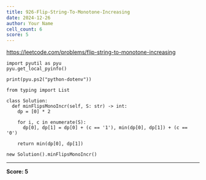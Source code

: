 ```yaml
---
title: 926-Flip-String-To-Monotone-Increasing
date: 2024-12-26
author: Your Name
cell_count: 6
score: 5
---
```


https://leetcode.com/problems/flip-string-to-monotone-increasing


```
import pyutil as pyu
pyu.get_local_pyinfo()
```


```
print(pyu.ps2("python-dotenv"))
```


```
from typing import List
```


```
class Solution:
  def minFlipsMonoIncr(self, S: str) -> int:
    dp = [0] * 2

    for i, c in enumerate(S):
      dp[0], dp[1] = dp[0] + (c == '1'), min(dp[0], dp[1]) + (c == '0')

    return min(dp[0], dp[1])
```


```
new Solution().minFlipsMonoIncr()
```


---
**Score: 5**